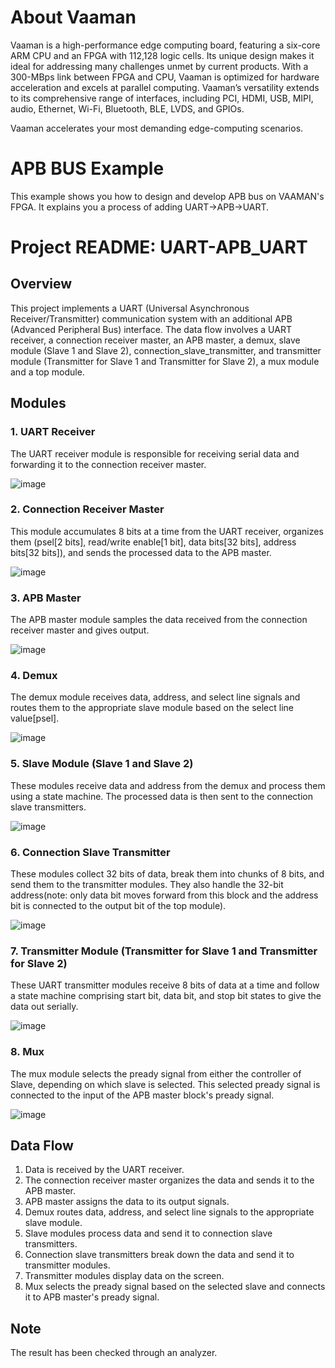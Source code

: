 # About Vaaman
Vaaman is a high-performance edge computing board, featuring a six-core ARM CPU and an FPGA with 112,128 logic cells. Its unique design makes it ideal for addressing many challenges unmet by current products. With a 300-MBps link between FPGA and CPU, Vaaman is optimized for hardware acceleration and excels at parallel computing. Vaaman’s versatility extends to its comprehensive range of interfaces, including PCI, HDMI, USB, MIPI, audio, Ethernet, Wi-Fi, Bluetooth, BLE, LVDS, and GPIOs.

Vaaman accelerates your most demanding edge-computing scenarios.

# APB BUS Example

This example shows you how to design and develop APB bus on VAAMAN's FPGA. It explains you a process of adding UART->APB->UART.


# Project README: UART-APB_UART

## Overview

This project implements a UART (Universal Asynchronous Receiver/Transmitter) communication system with an additional APB (Advanced Peripheral Bus) interface. The data flow involves a UART receiver, a connection receiver master, an APB master, a demux, slave module (Slave 1 and Slave 2), connection_slave_transmitter, and transmitter module (Transmitter for Slave 1 and Transmitter for Slave 2), a mux module and a top module.

## Modules

### 1. UART Receiver

The UART receiver module is responsible for receiving serial data and forwarding it to the connection receiver master.

![image](https://github.com/vicharak-in/APB_BUS_VAAMAN_VERILOG/assets/114066925/aa2ef47e-2005-4e0b-82d0-d514455969fd)


### 2. Connection Receiver Master

This module accumulates 8 bits at a time from the UART receiver, organizes them (psel[2 bits], read/write enable[1 bit], data bits[32 bits], address bits[32 bits]), and sends the processed data to the APB master.

![image](https://github.com/vicharak-in/APB_BUS_VAAMAN_VERILOG/assets/114066925/117c818b-84c5-4a0a-a96a-bdd404f7b532)


### 3. APB Master

The APB master module samples the data received from the connection receiver master and gives output.

![image](https://github.com/vicharak-in/APB_BUS_VAAMAN_VERILOG/assets/114066925/e4ff7767-4e9a-494d-b539-7c77dfcc8865)


### 4. Demux

The demux module receives data, address, and select line signals and routes them to the appropriate slave module based on the select line value[psel].

![image](https://github.com/vicharak-in/APB_BUS_VAAMAN_VERILOG/assets/114066925/0cf2e437-8902-4327-9b6d-4570139f7f9a)


### 5. Slave Module (Slave 1 and Slave 2)

These modules receive data and address from the demux and process them using a state machine. The processed data is then sent to the connection slave transmitters.

![image](https://github.com/vicharak-in/APB_BUS_VAAMAN_VERILOG/assets/114066925/465d4d3b-2910-4abc-84c8-0dce5b81eff7)


### 6. Connection Slave Transmitter

These modules collect 32 bits of data, break them into chunks of 8 bits, and send them to the transmitter modules. They also handle the 32-bit address(note: only data bit moves forward from this block and the address bit is connected to the output bit of the top module).

![image](https://github.com/vicharak-in/APB_BUS_VAAMAN_VERILOG/assets/114066925/3d4f26cc-d3e7-4497-b1b0-8eb23f4c8c0d)


### 7. Transmitter Module (Transmitter for Slave 1 and Transmitter for Slave 2)

These UART transmitter modules receive 8 bits of data at a time and follow a state machine comprising start bit, data bit, and stop bit states to give the data out serially.

![image](https://github.com/vicharak-in/APB_BUS_VAAMAN_VERILOG/assets/114066925/818a4eef-98cd-445d-aa69-5faa9a8d1aab)


### 8. Mux

The mux module selects the pready signal from either the controller of Slave, depending on which slave is selected. This selected pready signal is connected to the input of the APB master block's pready signal.

![image](https://github.com/vicharak-in/APB_BUS_VAAMAN_VERILOG/assets/114066925/c86941f4-bbec-4bbb-906e-667d4a053ed8)


## Data Flow

1. Data is received by the UART receiver.
2. The connection receiver master organizes the data and sends it to the APB master.
3. APB master assigns the data to its output signals.
4. Demux routes data, address, and select line signals to the appropriate slave module.
5. Slave modules process data and send it to connection slave transmitters.
6. Connection slave transmitters break down the data and send it to transmitter modules.
7. Transmitter modules display data on the screen.
8. Mux selects the pready signal based on the selected slave and connects it to APB master's pready signal.

## Note

The result has been checked through an analyzer.

